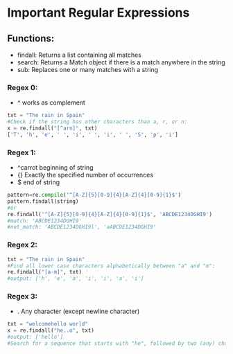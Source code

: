 # Important Regular Expressions #

## Functions:
- findall:	Returns a list containing all matches
- search:	Returns a Match object if there is a match anywhere in the string
- sub:	Replaces one or many matches with a string

### Regex 0:
- ^ works as complement
```python
txt = "The rain in Spain"
#Check if the string has other characters than a, r, or n:
x = re.findall("[^arn]", txt)
['T', 'h', 'e', ' ', 'i', ' ', 'i', ' ', 'S', 'p', 'i']
```
### Regex 1:
- ^carrot beginning of string
- {}	Exactly the specified number of occurrences
- $ end of string
```python
pattern=re.compile('^[A-Z]{5}[0-9]{4}[A-Z]{4}[0-9]{1}$')
pattern.findall(string)
#or 
re.findall('^[A-Z]{5}[0-9]{4}[A-Z]{4}[0-9]{1}$', 'ABCDE1234DGHI9')
#match: 'ABCDE1234DGHI9'
#not_match: 'ABCDE1234DGHI9l', 'aABCDE1234DGHI9'
```
### Regex 2:
```python
txt = "The rain in Spain"
#Find all lower case characters alphabetically between "a" and "m":
re.findall("[a-m]", txt)
#output: ['h', 'e', 'a', 'i', 'i', 'a', 'i']
```
### Regex 3:

- . Any character (except newline character)
```python
txt = "welcomehello world"
x = re.findall("he..o", txt)
#output: ['hello']
#Search for a sequence that starts with "he", followed by two (any) characters, and an "o"
```
